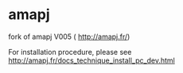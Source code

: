 amapj
=====

fork of amapj V005 ( http://amapj.fr/)

For installation procedure, please see http://amapj.fr/docs_technique_install_pc_dev.html 
